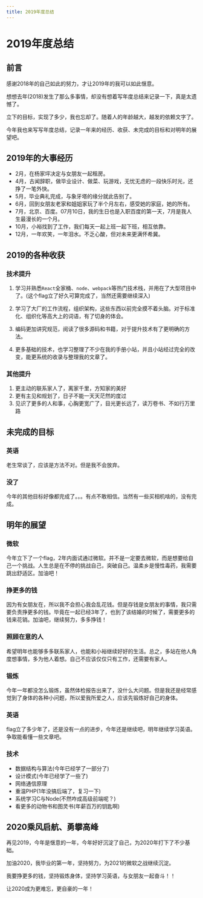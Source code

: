 ```yaml
---
title: 2019年度总结
---
```


# 2019年度总结

## 前言

感谢2018年的自己如此的努力，才让2019年的我可以如此惬意。

想想去年(2018)发生了那么多事情，却没有想着写年度总结来记录一下，真是太遗憾了。

立下的目标，实现了多少，我也忘却了。随着人的年龄越大，越发的依赖文字了。

今年我也来写写年度总结，记录一年来的经历、收获、未完成的目标和对明年的展望吧。



## 2019年的大事经历

* 2月，在杨家坪决定与女朋友一起租房。
* 4月，古闻辞职，做毕业设计、做菜、玩游戏，无忧无虑的一段快乐时光，还挣了一笔外快。
* 5月，毕业典礼完成，与象牙塔的缘分就此告别了。
* 6月，回到女朋友老家和姐姐家玩了半个月左右，感受她的家庭，她的所有。
* 7月，北京、百度。07月10日，我的生日也是入职百度的第一天，7月是我人生最漫长的一个月。
* 10月，小裕找到了工作，我们每天一起上班一起下班，相互依靠。
* 12月，一年欢笑，一年泪水。不乏心酸，但对未来更满怀希冀。



## 2019的各种收获

### 技术提升

1. 学习并熟悉`React`全家桶、`node`、`webpack`等热门技术栈，并用在了大型项目中了。(这个flag立了好久可算完成了，当然还需要继续深入)

2. 学习了大厂的工作流程，组织架构，这些东西以前完全摸不着头脑。对于标准化、组织化等高大上的词语，有了切身的体会。
3. 编码更加讲究规范，阅读了很多源码和书籍，对于提升技术有了更明确的方法。
4. 更多基础的技术，也学习整理了不少在我的手册小站，并且小站经过完全的改变，能更系统的收录与整理我的文章了。



### 其他提升

1. 更主动的联系家人了，离家千里，方知家的美好
2. 更有主见和规划了，日子不能一天天茫然的度过
3. 见识了更多的人和事，心胸更宽广了，目光更长远了，读万卷书、不如行万里路



## 未完成的目标

### 英语

老生常谈了，应该是方法不对。但是我不会放弃。



### 没了

今年的其他目标好像都完成了。。。有点不敢相信。当然有一些买相机啥的，没有完成。



## 明年的展望

### 微软

今年立下了一个flag，2年内面试通过微软。并不是一定要去微软，而是想要给自己一个挑战。人生总是在不停的挑战自己，突破自己。温柔乡是慢性毒药，我需要跳出舒适区。加油吧！



### 挣更多的钱

因为有女朋友在，所以我不会担心我会乱花钱。但是存钱是女朋友的事情，我只需要负责挣更多的钱。毕竟在一起已经3年了，也到了该结婚的时候了，需要更多的钱来花销。加油吧，继续努力，多多挣钱！



### 照顾在意的人

希望明年也能够多多联系家人，也能和小裕继续好好的生活。总之，多站在他人角度想事情，多为他人着想。自己不应该仅仅只有工作，还需要有家人。



### 锻炼

今年一年都没怎么锻炼，虽然体检报告出来了，没什么大问题。但是我还是经常感觉到了身体的各种小问题，所以爱我所爱之人，应该先锻炼好自己的身体。



### 英语

flag立了多少年了，还是没有一点的进步，今年还是继续吧，明年继续学习英语。争取能看懂一些文章吧。



### 技术

* 数据结构与算法(今年已经学了一部分了)
* 设计模式(今年已经学了一些了)
* 网络通信原理
* 重温PHP(1年没搞后端了，复习一下)
* 系统学习C与Node(不然咋成高级前端呢？)
* 看更多的动物书和图灵书(年薪百万的钥匙啊)



## 2020乘风启航、勇攀高峰

再见2019，今年是惬意的一年，今年好好沉淀了自己，为2020年打下了不少基础。

加油2020，我毕业的第一年，坚持努力，为2021的微软之战继续沉淀。

我要挣更多的钱，坚持锻炼身体，坚持学习英语，与女朋友一起奋斗！！

让2020成为更难忘，更自豪的一年！